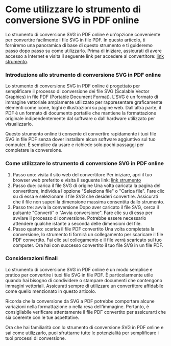 Come utilizzare lo strumento di conversione SVG in PDF online
=============================================================

Lo strumento di conversione SVG in PDF online è un'opzione conveniente per convertire facilmente i file SVG in file PDF. In questo articolo, ti forniremo una panoramica di base di questo strumento e ti guideremo passo dopo passo su come utilizzarlo. Prima di iniziare, assicurati di avere accesso a Internet e visita il seguente link per accedere al convertitore: [link strumento](https://www.onlinecalculatorsfree.com/it/convert/converter-svg-to-pdf.html).

### Introduzione allo strumento di conversione SVG in PDF online

Lo strumento di conversione SVG in PDF online è progettato per semplificare il processo di conversione dei file SVG (Scalable Vector Graphics) in file PDF (Portable Document Format). L'SVG è un formato di immagine vettoriale ampiamente utilizzato per rappresentare graficamente elementi come icone, loghi e illustrazioni su pagine web. Dall'altra parte, il PDF è un formato di documento portatile che mantiene la formattazione originale indipendentemente dal software o dall'hardware utilizzato per visualizzarlo.

Questo strumento online ti consente di convertire rapidamente i tuoi file SVG in file PDF senza dover installare alcun software aggiuntivo sul tuo computer. È semplice da usare e richiede solo pochi passaggi per completare la conversione.

### Come utilizzare lo strumento di conversione SVG in PDF online

1. Passo uno: visita il sito web del convertitore Per iniziare, apri il tuo browser web preferito e visita il seguente link: [link strumento](https://www.onlinecalculatorsfree.com/it/convert/converter-svg-to-pdf.html)
2. Passo due: carica il file SVG di origine Una volta caricata la pagina del convertitore, individua l'opzione "Seleziona file" o "Carica file". Fare clic su di essa e selezionare il file SVG che desideri convertire. Assicurati che il file non superi la dimensione massima consentita dallo strumento.
3. Passo tre: avvia la conversione Dopo aver caricato il file SVG, cerca il pulsante "Converti" o "Avvia conversione". Fare clic su di esso per avviare il processo di conversione. Potrebbe essere necessario attendere qualche istante a seconda delle dimensioni del file.
4. Passo quattro: scarica il file PDF convertito Una volta completata la conversione, lo strumento ti fornirà un collegamento per scaricare il file PDF convertito. Fai clic sul collegamento e il file verrà scaricato sul tuo computer. Ora hai con successo convertito il tuo file SVG in un file PDF.

### Considerazioni finali

Lo strumento di conversione SVG in PDF online è un modo semplice e pratico per convertire i tuoi file SVG in file PDF. È particolarmente utile quando hai bisogno di condividere o stampare documenti che contengono immagini vettoriali. Assicurati sempre di utilizzare un convertitore affidabile come quello menzionato in questo articolo.

Ricorda che la conversione da SVG a PDF potrebbe comportare alcune variazioni nella formattazione o nella resa dell'immagine. Pertanto, è consigliabile verificare attentamente il file PDF convertito per assicurarti che sia coerente con le tue aspettative.

Ora che hai familiarità con lo strumento di conversione SVG in PDF online e sai come utilizzarlo, puoi sfruttarne tutte le potenzialità per semplificare i tuoi processi di conversione.